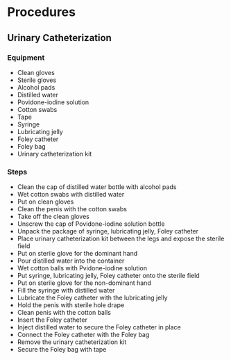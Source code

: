 # Procedures

## Urinary Catheterization

### Equipment

- Clean gloves
- Sterile gloves
- Alcohol pads
- Distilled water
- Povidone-iodine solution
- Cotton swabs
- Tape
- Syringe
- Lubricating jelly
- Foley catheter
- Foley bag
- Urinary catheterization kit

### Steps

- Clean the cap of distilled water bottle with alcohol pads
- Wet cotton swabs with distilled water
- Put on clean gloves
- Clean the penis with the cotton swabs
- Take off the clean gloves
- Unscrew the cap of Povidone-iodine solution bottle
- Unpack the package of syringe, lubricating jelly, Foley catheter
- Place urinary catheterization kit between the legs and expose the sterile field
- Put on sterile glove for the dominant hand
- Pour distilled water into the container
- Wet cotton balls with Pvidone-iodine solution
- Put syringe, lubricating jelly, Foley catheter onto the sterile field
- Put on sterile glove for the non-dominant hand
- Fill the syringe with distilled water
- Lubricate the Foley catheter with the lubricating jelly
- Hold the penis with sterile hole drape
- Clean penis with the cotton balls
- Insert the Foley catheter
- Inject distilled water to secure the Foley catheter in place
- Connect the Foley catheter with the Foley bag
- Remove the urinary catheterization kit
- Secure the Foley bag with tape
